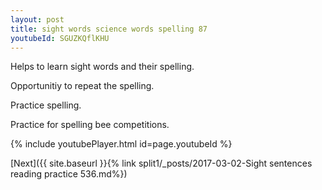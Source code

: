 ```yaml
---
layout: post
title: sight words science words spelling 87
youtubeId: SGUZKQflKHU
---
```

 
 
Helps to learn sight words and their spelling.

Opportunitiy to repeat the spelling. 

Practice spelling. 
 
Practice for spelling bee competitions. 
 
{% include youtubePlayer.html id=page.youtubeId %}
 
 

[Next]({{ site.baseurl }}{% link  split1/_posts/2017-03-02-Sight sentences reading practice 536.md%})
 
